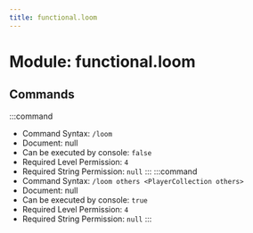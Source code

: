 ```yaml
---
title: functional.loom
---
```



# Module: functional.loom

## Commands
:::command
- Command Syntax: `/loom`
- Document: null
- Can be executed by console: `false`
- Required Level Permission: `4`
- Required String Permission: `null`
:::
:::command
- Command Syntax: `/loom others <PlayerCollection others>`
- Document: null
- Can be executed by console: `true`
- Required Level Permission: `4`
- Required String Permission: `null`
:::
